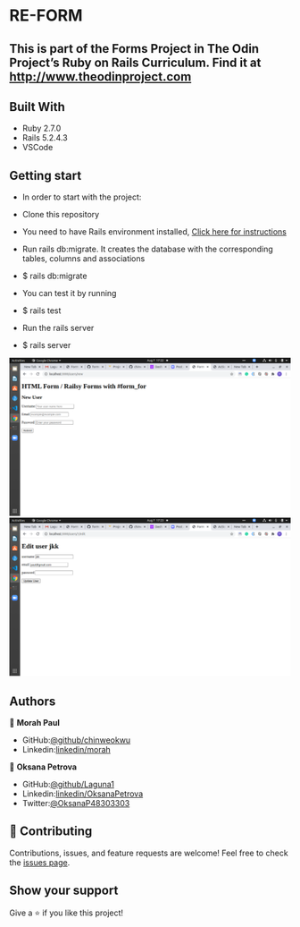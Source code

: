 # RE-FORM

## This is part of the Forms Project in The Odin Project’s Ruby on Rails Curriculum. Find it at http://www.theodinproject.com


## Built With

- Ruby 2.7.0
- Rails 5.2.4.3
- VSCode

## Getting start

* In order to start with the project:
* Clone this repository
* You need to have Rails environment installed,
 [Click here for instructions](https://guides.rubyonrails.org/getting_started.html)

* Run rails db:migrate. It creates the database with the corresponding tables, columns and associations
*    $ rails db:migrate
* You can test it  by running
*    $ rails test
* Run the rails server
*    $ rails server

![screenshot](./Screenshot1.png)
![screenshot](./Screenshot2.png)

## Authors

👤 **Morah Paul**

- GitHub:[@github/chinweokwu](https://github.com/chinweokwu)
- Linkedin:[linkedin/morah](https://www.linkedin.com/)

👤 **Oksana Petrova**

- GitHub:[@github/Laguna1](https://github.com/Laguna1)
- Linkedin:[linkedin/OksanaPetrova](https://www.linkedin.com/in/oksana-petrova/)
- Twitter:[@OksanaP48303303](https://twitter.com/OksanaP48303303)

## 🤝 Contributing

Contributions, issues, and feature requests are welcome!
Feel free to check the [issues page]().

## Show your support

Give a ⭐️ if you like this project!
